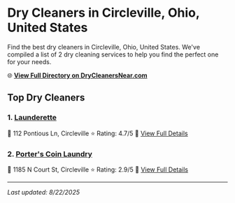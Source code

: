 # Dry Cleaners in Circleville, Ohio, United States

Find the best dry cleaners in Circleville, Ohio, United States. We've compiled a list of 2 dry cleaning services to help you find the perfect one for your needs.

🌐 **[View Full Directory on DryCleanersNear.com](https://drycleanersnear.com/city/US/Ohio/Circleville)**

## Top Dry Cleaners

### 1. [Launderette](https://drycleanersnear.com/dryCleaner/689aa0d22abe37ea0a656870/launderette)
📍 112 Pontious Ln, Circleville
⭐ Rating: 4.7/5
🔗 [View Full Details](https://drycleanersnear.com/dryCleaner/689aa0d22abe37ea0a656870/launderette)

### 2. [Porter's Coin Laundry](https://drycleanersnear.com/dryCleaner/689aa0982abe37ea0a656662/porter-s-coin-laundry)
📍 1185 N Court St, Circleville
⭐ Rating: 2.9/5
🔗 [View Full Details](https://drycleanersnear.com/dryCleaner/689aa0982abe37ea0a656662/porter-s-coin-laundry)


---

*Last updated: 8/22/2025*
